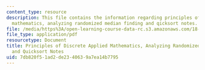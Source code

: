 ```yaml
---
content_type: resource
description: This file contains the information regarding principles of discrete applied
  mathematics, analyzing randomized median finding and qicksort notes.
file: /media/https%3A/open-learning-course-data-rc.s3.amazonaws.com/18-310-principles-of-discrete-applied-mathematics-fall-2013/7db820f51ad2de2340639a7ea14b7795_MIT18_310F13_Ch12.pdf
file_type: application/pdf
resourcetype: Document
title: Principles of Discrete Applied Mathematics, Analyzing Randomized Median Finding
  and Quicksort Notes
uid: 7db820f5-1ad2-de23-4063-9a7ea14b7795
---
```

